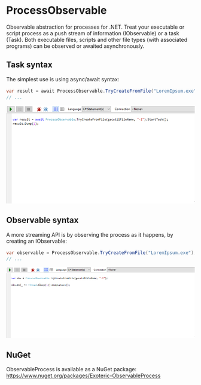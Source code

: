 # ProcessObservable

Observable abstraction for processes for .NET. Treat your executable or script process as a push 
stream of information (IObservable<ProcessSignal>) or a task (Task<ProcessCompletion>). Both
executable files, scripts and other file types (with associated programs) can be observed or 
awaited asynchronously.

## Task syntax

The simplest use is using async/await syntax:

```csharp
var result = await ProcessObservable.TryCreateFromFile("LoremIpsum.exe").StartTask();
// ...
```

![Start task to record process signals. Use record upon completion.](Documentation/Assets/LinqPadDemo_TryCreateFromFile_StartTask.gif)


## Observable syntax

A more streaming API is by observing the process as it happens, by creating an IObservable<ProcessSignal>:

```csharp
var observable = ProcessObservable.TryCreateFromFile("LoremIpsum.exe");
// ...
```

![Create observable, that can be queried and dumped in e.g. LINQPad](Documentation/Assets/LinqPadDemo_TryCreateFromFile.gif)

## NuGet

ObservableProcess is available as a NuGet package:
https://www.nuget.org/packages/Exoteric-ObservableProcess
